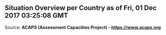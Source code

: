 ## Situation Overview per Country as of Fri, 01 Dec 2017 03:25:08 GMT

Source: **ACAPS (Assessment Capacities Project) - https://www.acaps.org**